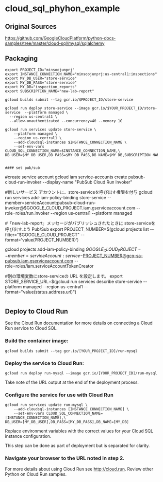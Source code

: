 # cloud_sql_phyhon_example

## Original Sources
https://github.com/GoogleCloudPlatform/python-docs-samples/tree/master/cloud-sql/mysql/sqlalchemy


## Packaging
```shell script
export PROJECT_ID="minsoojunprj"
export INSTANCE_CONNECTION_NAME="minsoojunprj:us-central1:inspections"
export MY_DB_USER="store-service"
export MY_DB_PASS="store-service"
export MY_DB="inspection_reports"
export SUBSCRIPTION_NAME="new-lab-report"

gcloud builds submit --tag gcr.io/$PROJECT_ID/store-service

gcloud run deploy store-service --image gcr.io/$YOUR_PROJECT_ID/store-service  --platform managed \
  --region us-central1 \
  --allow-unauthenticated --concurrency=40 --memory 1G

gcloud run services update store-service \
	--platform managed \
  	--region us-central1 \
    --add-cloudsql-instances $INSTANCE_CONNECTION_NAME \
    --set-env-vars CLOUD_SQL_CONNECTION_NAME=$INSTANCE_CONNECTION_NAME,\
DB_USER=$MY_DB_USER,DB_PASS=$MY_DB_PASS,DB_NAME=$MY_DB,SUBSCRIPTION_NAME=$SUBSCRIPTION_NAME,PROJECT_ID=$YOUR_PROJECT_ID 


#### set pub/sub
```
#create service account
gcloud iam service-accounts create pubsub-cloud-run-invoker --display-name "PubSub Cloud Run Invoker"

#新しいサービス アカウントに、store-serviceを呼び出す権限を付与
gcloud run services add-iam-policy-binding store-service --member=serviceAccount:pubsub-cloud-run-invoker@$GOOGLE_CLOUD_PROJECT.iam.gserviceaccount.com --role=roles/run.invoker --region us-central1 --platform managed

#「new-lab-report」メッセージがパブリッシュされたときに store-serviceを呼び出すよう Pub/Sub 
export PROJECT_NUMBER=$(gcloud projects list --filter="$GOOGLE_CLOUD_PROJECT" --format='value(PROJECT_NUMBER)')

gcloud projects add-iam-policy-binding $GOOGLE_CLOUD_PROJECT --member=serviceAccount:service-$PROJECT_NUMBER@gcp-sa-pubsub.iam.gserviceaccount.com --role=roles/iam.serviceAccountTokenCreator

#別の環境変数にstore-serviceの URL を設定します。
export STORE_SERVICE_URL=$(gcloud run services describe store-service --platform managed --region us-central1 --format="value(status.address.url)")
```

```
## Deploy to Cloud Run
See the Cloud Run documentation for more details on connecting a Cloud Run service to Cloud SQL.

### Build the container image:
```
gcloud builds submit --tag gcr.io/[YOUR_PROJECT_ID]/run-mysql
```
### Deploy the service to Cloud Run:
```
gcloud run deploy run-mysql --image gcr.io/[YOUR_PROJECT_ID]/run-mysql
```
Take note of the URL output at the end of the deployment process.

### Configure the service for use with Cloud Run
```
gcloud run services update run-mysql \
    --add-cloudsql-instances [INSTANCE_CONNECTION_NAME] \
    --set-env-vars CLOUD_SQL_CONNECTION_NAME=[INSTANCE_CONNECTION_NAME],\
DB_USER=[MY_DB_USER],DB_PASS=[MY_DB_PASS],DB_NAME=[MY_DB]
```
Replace environment variables with the correct values for your Cloud SQL instance configuration.

This step can be done as part of deployment but is separated for clarity.

### Navigate your browser to the URL noted in step 2.
For more details about using Cloud Run see http://cloud.run. Review other Python on Cloud Run samples.